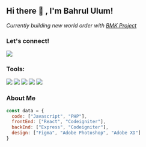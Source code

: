 <h2> Hi there 👋 , I'm Bahrul Ulum! </h2>
<p><em>Currently building new world order with <a target="_blank" rel="noopener noreferrer" href="https://bmkproject.com/">BMK Project</a></em></p>

### Let's connect!
<p>
    <a href="https://twitter.com/KaamenRider" target="blank"><img src="https://img.shields.io/badge/@txtdrayang-30302f?style=flat&logo=twitter" /></a>

</p>

### Tools:
<p>
    <img src="https://img.shields.io/badge/OS-MacOS-blue?&logo=apple" />
    <img src="https://img.shields.io/badge/Code-Swift-blue?&logo=swift" />
    <img src="https://img.shields.io/badge/IDE-Xcode-blue?&logo=xcode" />
    <img src="https://img.shields.io/badge/Text%20Editor-Visual%20Studio%20Code-blue?&logo=visual%20studio%20code&logoColor=blue" />
    <img src="https://gpvc.arturio.dev/bagusfe" />
</p>


### About Me

```javascript
const data = {
  code: ["Javascript", "PHP"],
  frontEnd: ["React", "Codeigniter"],
  backEnd: ["Express", "Codeigniter"],
  design: ["Figma", "Adobe Photoshop", "Adobe XD"]
}
```

